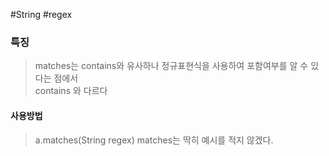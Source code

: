 #String #regex 
### 특징
> matches는 contains와 유사하나 정규표현식을 사용하여 포함여부를 알 수 있다는 점에서  
> contains 와 다르다

#### 사용방법
> a.matches(String regex)
> matches는 딱히 예시를 적지 않겠다.
